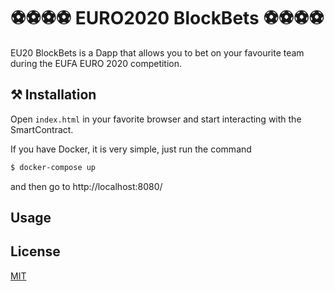 # ⚽⚽⚽⚽ EURO2020 BlockBets ⚽⚽⚽⚽
EU20 BlockBets is a Dapp that allows you to bet on your favourite team during the EUFA EURO 2020 competition. 

## ⚒️ Installation 

Open ```index.html``` in your favorite browser and start interacting with the SmartContract.

If you have Docker, it is very simple, just run the command
```bash
$ docker-compose up
```
and then go to http://localhost:8080/

## Usage

## License
[MIT](https://choosealicense.com/licenses/mit/)
